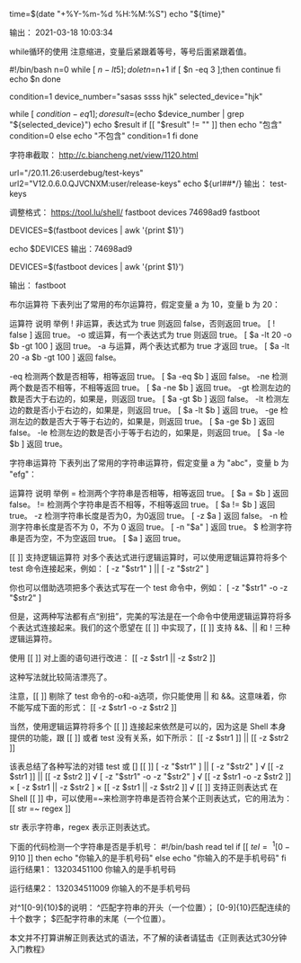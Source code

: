 time=$(date "+%Y-%m-%d  %H:%M:%S")
echo "${time}"

输出： 2021-03-18  10:03:34


while循环的使用 注意缩进，变量后紧跟着等号，等号后面紧跟着值。


#!/bin/bash
n=0
while [ $n -lt 5 ];do
      let  n=$n+1
   if [ $n -eq 3 ];then
       continue
    fi
    echo $n
done

condition=1
device_number="sasas ssss hjk"
selected_device="hjk"

while [ $condition -eq 1 ];do
   result=$(echo $device_number | grep "${selected_device}")
   echo  $result
   if [[ "$result" != "" ]]
   then
     echo "包含"
     condition=0
   else
    echo "不包含"
    condition=1
   fi
done

字符串截取：
http://c.biancheng.net/view/1120.html


url="/20.11.26:userdebug/test-keys"
url2="V12.0.6.0.QJVCNXM:user/release-keys"
echo ${url##*/} 
输出：
test-keys

调整格式： https://tool.lu/shell/
fastboot devices 
74698ad9	fastboot

DEVICES=$(fastboot devices | awk '{print $1}')

echo $DEVICES
输出：74698ad9

DEVICES=$(fastboot devices | awk '{print $1}')

输出： fastboot



布尔运算符
下表列出了常用的布尔运算符，假定变量 a 为 10，变量 b 为 20：

运算符	说明	举例
!	非运算，表达式为 true 则返回 false，否则返回 true。	[ ! false ] 返回 true。
-o	或运算，有一个表达式为 true 则返回 true。	[ $a -lt 20 -o $b -gt 100 ] 返回 true。
-a	与运算，两个表达式都为 true 才返回 true。	[ $a -lt 20 -a $b -gt 100 ] 返回 false。

-eq	检测两个数是否相等，相等返回 true。	[ $a -eq $b ] 返回 false。
-ne	检测两个数是否不相等，不相等返回 true。	[ $a -ne $b ] 返回 true。
-gt	检测左边的数是否大于右边的，如果是，则返回 true。	[ $a -gt $b ] 返回 false。
-lt	检测左边的数是否小于右边的，如果是，则返回 true。	[ $a -lt $b ] 返回 true。
-ge	检测左边的数是否大于等于右边的，如果是，则返回 true。	[ $a -ge $b ] 返回 false。
-le	检测左边的数是否小于等于右边的，如果是，则返回 true。	[ $a -le $b ] 返回 true。


字符串运算符
下表列出了常用的字符串运算符，假定变量 a 为 "abc"，变量 b 为 "efg"：

运算符	说明	举例
=	检测两个字符串是否相等，相等返回 true。	[ $a = $b ] 返回 false。
!=	检测两个字符串是否不相等，不相等返回 true。	[ $a != $b ] 返回 true。
-z	检测字符串长度是否为0，为0返回 true。	[ -z $a ] 返回 false。
-n	检测字符串长度是否不为 0，不为 0 返回 true。	[ -n "$a" ] 返回 true。
$	检测字符串是否为空，不为空返回 true。	[ $a ] 返回 true。


[[ ]] 支持逻辑运算符
对多个表达式进行逻辑运算时，可以使用逻辑运算符将多个 test 命令连接起来，例如：
[ -z "$str1" ] || [ -z "$str2" ]

你也可以借助选项把多个表达式写在一个 test 命令中，例如：
[ -z "$str1" -o -z "$str2" ]

但是，这两种写法都有点“别扭”，完美的写法是在一个命令中使用逻辑运算符将多个表达式连接起来。我们的这个愿望在 [[ ]] 中实现了，[[ ]]  支持 &&、|| 和 ! 三种逻辑运算符。

使用 [[ ]] 对上面的语句进行改进：
[[ -z $str1 || -z $str2 ]]

这种写法就比较简洁漂亮了。

注意，[[ ]] 剔除了 test 命令的-o和-a选项，你只能使用 || 和 &&。这意味着，你不能写成下面的形式：
[[ -z $str1 -o -z $str2 ]]

当然，使用逻辑运算符将多个 [[ ]] 连接起来依然是可以的，因为这是 Shell 本身提供的功能，跟 [[ ]] 或者 test 没有关系，如下所示：
[[ -z $str1 ]] || [[ -z $str2 ]]


该表总结了各种写法的对错
test 或 []	[[ ]]
[ -z "$str1" ] || [ -z "$str2" ]	√	[[ -z $str1 ]] || [[ -z $str2 ]]	√
[ -z "$str1" -o -z "$str2" ]	√	[[ -z $str1 -o -z $str2 ]]	×
[ -z $str1 || -z $str2 ]	×	[[ -z $str1 || -z $str2 ]]	√
[[ ]] 支持正则表达式
在 Shell [[ ]] 中，可以使用=~来检测字符串是否符合某个正则表达式，它的用法为：
[[ str =~ regex ]]

str 表示字符串，regex 表示正则表达式。

下面的代码检测一个字符串是否是手机号：
#!/bin/bash
read tel
if [[ $tel =~ ^1[0-9]{10}$ ]]
then
    echo "你输入的是手机号码"
else
    echo "你输入的不是手机号码"
fi
运行结果1：
13203451100
你输入的是手机号码

运行结果2：
132034511009
你输入的不是手机号码

对^1[0-9]{10}$的说明：
^匹配字符串的开头（一个位置）；
[0-9]{10}匹配连续的十个数字；
$匹配字符串的末尾（一个位置）。

本文并不打算讲解正则表达式的语法，不了解的读者请猛击《正则表达式30分钟入门教程》



